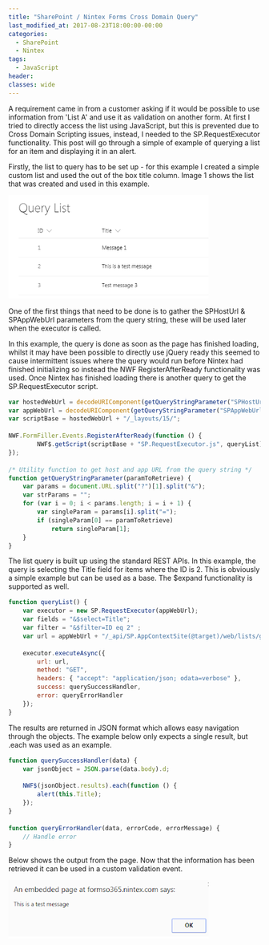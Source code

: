 ```yaml
---
title: "SharePoint / Nintex Forms Cross Domain Query"
last_modified_at: 2017-08-23T18:00:00-00:00
categories:
  - SharePoint
  - Nintex
tags:
  - JavaScript
header:
classes: wide
---
```

A requirement came in from a customer asking if it would be possible to use information from 'List A' and use it as validation on another form. At first I tried to directly access the list using JavaScript, but this is prevented due to Cross Domain Scripting issues, instead, I needed to the SP.RequestExecutor functionality. This post will go through a simple of example of querying a list for an item and displaying it in an alert.

Firstly, the list to query has to be set up - for this example I created a simple custom list and used the out of the box title column. Image 1 shows the list that was created and used in this example.

![List being accessed in query](/assets/images/posts/nintex_cross_domain_query/1-query-list.png)

One of the first things that need to be done is to gather the SPHostUrl & SPAppWebUrl parameters from the query string, these will be used later when the executor is called.

In this example, the query is done as soon as the page has finished loading, whilst it may have been possible to directly use jQuery ready this seemed to cause intermittent issues where the query would run before Nintex had finished initializing so instead the NWF RegisterAfterReady functionality was used. Once Nintex has finished loading there is another query to get the SP.RequestExecutor script.

```javascript
var hostedWebUrl = decodeURIComponent(getQueryStringParameter("SPHostUrl"));
var appWebUrl = decodeURIComponent(getQueryStringParameter("SPAppWebUrl"));
var scriptBase = hostedWebUrl + "/_layouts/15/";

NWF.FormFiller.Events.RegisterAfterReady(function () {
        NWF$.getScript(scriptBase + "SP.RequestExecutor.js", queryList);
});

/* Utility function to get host and app URL from the query string */
function getQueryStringParameter(paramToRetrieve) {
    var params = document.URL.split("?")[1].split("&");
    var strParams = "";
    for (var i = 0; i < params.length; i = i + 1) {
        var singleParam = params[i].split("=");
        if (singleParam[0] == paramToRetrieve)
            return singleParam[1];
    }
}
```

The list query is built up using the standard REST APIs. In this example, the query is selecting the Title field for items where the ID is 2. This is obviously a simple example but can be used as a base. The $expand functionality is supported as well.

```javascript
function queryList() {
    var executor = new SP.RequestExecutor(appWebUrl);
    var fields = "&$select=Title";
    var filter = "&$filter=ID eq 2" ;
    var url = appWebUrl + "/_api/SP.AppContextSite(@target)/web/lists/getByTitle('Query List')/items?@target='" + hostedWebUrl + "'" + filter;
    
    executor.executeAsync({
        url: url,
        method: "GET",
        headers: { "accept": "application/json; odata=verbose" },
        success: querySuccessHandler,
        error: queryErrorHandler
    });
}
```

The results are returned in JSON format which allows easy navigation through the objects. The example below only expects a single result, but .each was used as an example.

```javascript
function querySuccessHandler(data) {
    var jsonObject = JSON.parse(data.body).d;
    
    NWF$(jsonObject.results).each(function () {
        alert(this.Title);
    });
}

function queryErrorHandler(data, errorCode, errorMessage) {
    // Handle error
}
```

Below shows the output from the page. Now that the information has been retrieved it can be used in a custom validation event.

![Resulting alert from the page](/assets/images/posts/nintex_cross_domain_query/2-test-message.png)